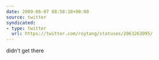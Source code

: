 ```yaml
---
date: 2009-06-07 08:58:18+00:00
source: twitter
syndicated:
- type: twitter
  url: https://twitter.com/roytang/statuses/2063263095/
---
```


didn't get there